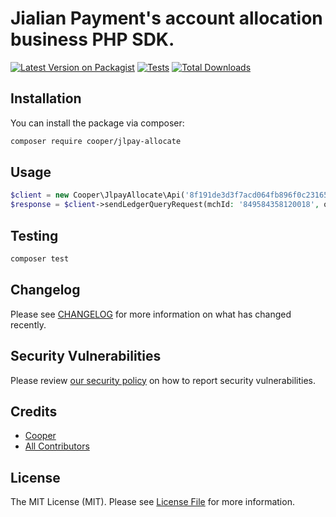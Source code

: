 # Jialian Payment's account allocation business PHP SDK.

[![Latest Version on Packagist](https://img.shields.io/packagist/v/cooper/jlpay-allocate.svg?style=flat-square)](https://packagist.org/packages/cooper/jlpay-allocate)
[![Tests](https://img.shields.io/github/actions/workflow/status/myxiaoao/jlpay-allocate/run-tests.yml?branch=main&label=tests&style=flat-square)](https://github.com/myxiaoao/jlpay-allocate/actions/workflows/run-tests.yml)
[![Total Downloads](https://img.shields.io/packagist/dt/cooper/jlpay-allocate.svg?style=flat-square)](https://packagist.org/packages/cooper/jlpay-allocate)

## Installation

You can install the package via composer:

```bash
composer require cooper/jlpay-allocate
```

## Usage

```php
$client = new Cooper\JlpayAllocate\Api('8f191de3d3f7acd064fb896f0c231654813f995d94a69421aed693920b63abadcb21152049adfb4ef35c43e9216f4ad402e2b429b0e42cf959bf66271c18e629', '5c1e714fb3828ceb5fec2af8475e254b3bbdda542a660f0238293228f13612f3', '50720711');
$response = $client->sendLedgerQueryRequest(mchId: '849584358120018', orderNo: '61106708379852213248');;
```

## Testing

```bash
composer test
```

## Changelog

Please see [CHANGELOG](CHANGELOG.md) for more information on what has changed recently.


## Security Vulnerabilities

Please review [our security policy](../../security/policy) on how to report security vulnerabilities.

## Credits

- [Cooper](https://github.com/myxiaoao)
- [All Contributors](../../contributors)

## License

The MIT License (MIT). Please see [License File](LICENSE.md) for more information.
